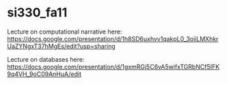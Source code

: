 # si330_fa11

Lecture on computational narrative here: https://docs.google.com/presentation/d/1h8SD6uxhvv1qakpL0_3oiiLMXhkrUaZYNgxT37hMgEs/edit?usp=sharing

Lecture on databases here:
https://docs.google.com/presentation/d/1gxmRGj5C6vA5wifxTGRbNCf5IFK9q4VH_9oC09AnHuA/edit